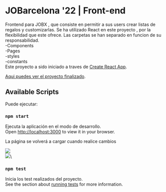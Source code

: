 # JOBarcelona '22 | Front-end

Frontend para JOBX , que consiste en permitir a sus users crear listas de regalos y customizarlas.
Se ha utilizado React en este proyecto , por la flexibilidad que este ofrece.
Las carpetas se han separado en funcion de su responsabilidad.\
    -Components\
    -Pages\
    -styles\
    -constants\
Este proyecto a sido iniciado a traves de  [Create React App](https://github.com/facebook/create-react-app).

[Aqui puedes ver el proyecto finalizado](https://jobx-barcelona.vercel.app/).


## Available Scripts

 Puede ejecutar:

### `npm start`

Ejecuta la aplicación en el modo de desarrollo.\
Open [http://localhost:3000](http://localhost:3000) to view it in your browser.

La página se volverá a cargar cuando realice cambios

<img src="%PUBLIC_URL%/pc.png" />\
<img src="%PUBLIC_URL%/responsive.png" />\


### `npm test`

Inicia los test realizados del proyecto.\
See the section about [running tests](https://facebook.github.io/create-react-app/docs/running-tests) for more information.
